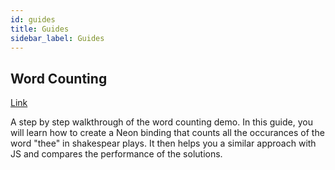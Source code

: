 ```yaml
---
id: guides
title: Guides
sidebar_label: Guides
---
```


## Word Counting

[Link](word-counting)

A step by step walkthrough of the word counting demo. In this guide, you will learn how to create a Neon binding that counts all the occurances of the word "thee" in shakespear plays. It then helps you a similar approach with JS and compares the performance of the solutions.
